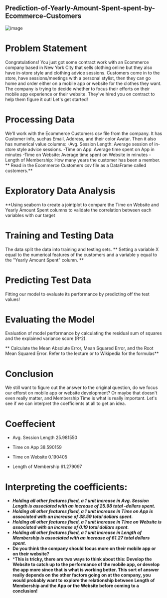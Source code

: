 ## Prediction-of-Yearly-Amount-Spent-spent-by-Ecommerce-Customers
![image](https://github.com/user-attachments/assets/d2ca1018-f098-40b3-af3f-593134048d6e)

# Problem Statement
Congratulations! You just got some contract work with an Ecommerce company based in New York City that sells clothing online but they also have in-store style and clothing advice sessions. Customers come in to the store, have sessions/meetings with a personal stylist, then they can go home and order either on a mobile app or website for the clothes they want.
The company is trying to decide whether to focus their efforts on their mobile app experience or their website. They've hired you on contract to help them figure it out! Let's get started!

# Processing Data
We'll work with the Ecommerce Customers csv file from the company. It has Customer info, suchas Email, Address, and their color Avatar. Then it also has numerical value columns:
-Avg. Session Length: Average session of in-store style advice sessions.
-Time on App: Average time spent on App in minutes
-Time on Website: Average time spent on Website in minutes
-Length of Membership: How many years the customer has been a member.
** Read in the Ecommerce Customers csv file as a DataFrame called customers.**

# Exploratory Data Analysis

**Using seaborn to create a jointplot to compare the Time on Website and Yearly Amount Spent columns to validate the correlation between each variables with our target

# Training and Testing Data
The data  split the data into training and testing sets. 
** Setting a variable X equal to the numerical features of the customers and a variable y equal to the "Yearly Amount Spent" column. **

# Predicting Test Data
Fitting  our model to evaluate its performance by predicting off the test values!

# Evaluating the Model
 Evaluation of   model performance by calculating the residual sum of squares and the explained variance score (R^2).

** Calculate the Mean Absolute Error, Mean Squared Error, and the Root Mean Squared Error. Refer to the lecture or to Wikipedia for the formulas**

# Conclusion
We still want to figure out the answer to the original question, do we focus our efforst on mobile app or website development? Or maybe that doesn't even really matter, and Membership Time is what is really important. Let's see if we can interpret the coefficients at all to get an idea.

 # Coeffecient
   - Avg. Session Length	25.981550
   
  - Time on App	38.590159
  
 -  Time on Website	0.190405
  
 -  Length of Membership	61.279097

# Interpreting the coefficients:

- ***Holding all other features fixed, a 1 unit increase in Avg. Session Length is associated with an increase of 25.98 total -dollars spent.***
- ***Holding all other features fixed, a 1 unit increase in Time on App is associated with an increase of 38.59 total dollars spent.***
- ***Holding all other features fixed, a 1 unit increase in Time on Website is associated with an increase of 0.19 total dollars spent.***
- ***Holding all other features fixed, a 1 unit increase in Length of Membership is associated with an increase of 61.27 total dollars spent.***
- **Do you think the company should focus more on their mobile app or on their website?**
- ***This is tricky, there are two ways to think about this: Develop the Website to catch up to the performance of the mobile app, or develop the app more since that is what is working better. This sort of answer really depends on the other factors going on at the company, you would probably want to explore the relationship between Length of Membership and the App or the Website before coming to a conclusion!**

